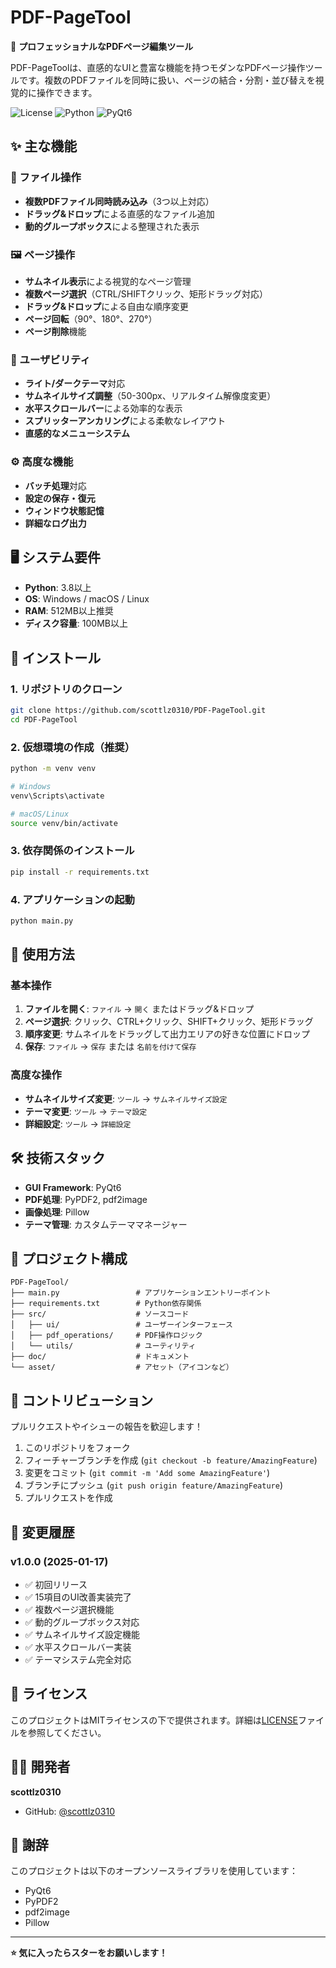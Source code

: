 # PDF-PageTool

🚀 **プロフェッショナルなPDFページ編集ツール**

PDF-PageToolは、直感的なUIと豊富な機能を持つモダンなPDFページ操作ツールです。複数のPDFファイルを同時に扱い、ページの結合・分割・並び替えを視覚的に操作できます。

![License](https://img.shields.io/badge/license-MIT-blue.svg)
![Python](https://img.shields.io/badge/python-3.8%2B-blue.svg)
![PyQt6](https://img.shields.io/badge/GUI-PyQt6-green.svg)

## ✨ 主な機能

### 📁 ファイル操作
- **複数PDFファイル同時読み込み**（3つ以上対応）
- **ドラッグ&ドロップ**による直感的なファイル追加
- **動的グループボックス**による整理された表示

### 🖼️ ページ操作
- **サムネイル表示**による視覚的なページ管理
- **複数ページ選択**（CTRL/SHIFTクリック、矩形ドラッグ対応）
- **ドラッグ&ドロップ**による自由な順序変更
- **ページ回転**（90°、180°、270°）
- **ページ削除**機能

### 🎨 ユーザビリティ
- **ライト/ダークテーマ**対応
- **サムネイルサイズ調整**（50-300px、リアルタイム解像度変更）
- **水平スクロールバー**による効率的な表示
- **スプリッターアンカリング**による柔軟なレイアウト
- **直感的なメニューシステム**

### ⚙️ 高度な機能
- **バッチ処理**対応
- **設定の保存・復元**
- **ウィンドウ状態記憶**
- **詳細なログ出力**

## 🖥️ システム要件

- **Python**: 3.8以上
- **OS**: Windows / macOS / Linux
- **RAM**: 512MB以上推奨
- **ディスク容量**: 100MB以上

## 🚀 インストール

### 1. リポジトリのクローン
```bash
git clone https://github.com/scottlz0310/PDF-PageTool.git
cd PDF-PageTool
```

### 2. 仮想環境の作成（推奨）
```bash
python -m venv venv

# Windows
venv\Scripts\activate

# macOS/Linux
source venv/bin/activate
```

### 3. 依存関係のインストール
```bash
pip install -r requirements.txt
```

### 4. アプリケーションの起動
```bash
python main.py
```

## 📖 使用方法

### 基本操作
1. **ファイルを開く**: `ファイル` → `開く` またはドラッグ&ドロップ
2. **ページ選択**: クリック、CTRL+クリック、SHIFT+クリック、矩形ドラッグ
3. **順序変更**: サムネイルをドラッグして出力エリアの好きな位置にドロップ
4. **保存**: `ファイル` → `保存` または `名前を付けて保存`

### 高度な操作
- **サムネイルサイズ変更**: `ツール` → `サムネイルサイズ設定`
- **テーマ変更**: `ツール` → `テーマ設定`
- **詳細設定**: `ツール` → `詳細設定`

## 🛠️ 技術スタック

- **GUI Framework**: PyQt6
- **PDF処理**: PyPDF2, pdf2image
- **画像処理**: Pillow
- **テーマ管理**: カスタムテーママネージャー

## 📁 プロジェクト構成

```
PDF-PageTool/
├── main.py                 # アプリケーションエントリーポイント
├── requirements.txt        # Python依存関係
├── src/                    # ソースコード
│   ├── ui/                 # ユーザーインターフェース
│   ├── pdf_operations/     # PDF操作ロジック
│   └── utils/              # ユーティリティ
├── doc/                    # ドキュメント
└── asset/                  # アセット（アイコンなど）
```

## 🤝 コントリビューション

プルリクエストやイシューの報告を歓迎します！

1. このリポジトリをフォーク
2. フィーチャーブランチを作成 (`git checkout -b feature/AmazingFeature`)
3. 変更をコミット (`git commit -m 'Add some AmazingFeature'`)
4. ブランチにプッシュ (`git push origin feature/AmazingFeature`)
5. プルリクエストを作成

## 📜 変更履歴

### v1.0.0 (2025-01-17)
- ✅ 初回リリース
- ✅ 15項目のUI改善実装完了
- ✅ 複数ページ選択機能
- ✅ 動的グループボックス対応
- ✅ サムネイルサイズ設定機能
- ✅ 水平スクロールバー実装
- ✅ テーマシステム完全対応

## 📄 ライセンス

このプロジェクトはMITライセンスの下で提供されます。詳細は[LICENSE](LICENSE)ファイルを参照してください。

## 👨‍💻 開発者

**scottlz0310**
- GitHub: [@scottlz0310](https://github.com/scottlz0310)

## 🙏 謝辞

このプロジェクトは以下のオープンソースライブラリを使用しています：
- PyQt6
- PyPDF2
- pdf2image
- Pillow

---

**⭐ 気に入ったらスターをお願いします！**

